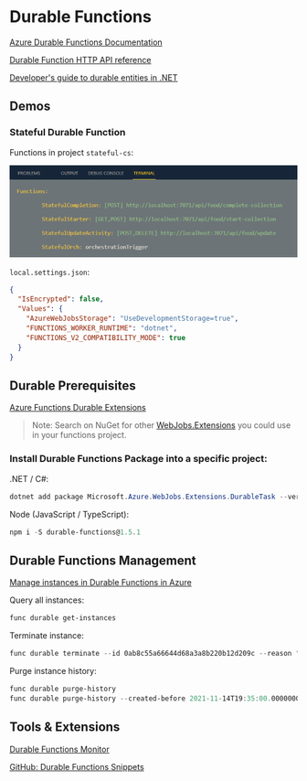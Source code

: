 # Durable Functions

[Azure Durable Functions Documentation](https://docs.microsoft.com/en-us/azure/azure-functions/durable/)

[Durable Function HTTP API reference](https://docs.microsoft.com/en-us/azure/azure-functions/durable/durable-functions-http-api)

[Developer's guide to durable entities in .NET](https://docs.microsoft.com/en-us/azure/azure-functions/durable/durable-functions-dotnet-entities)

## Demos 

### Stateful Durable Function

Functions in project `stateful-cs`:

![stateful-functs](_images/stateful-functs.png)

`local.settings.json`:

```json
{
  "IsEncrypted": false,
  "Values": {
    "AzureWebJobsStorage": "UseDevelopmentStorage=true",
    "FUNCTIONS_WORKER_RUNTIME": "dotnet",
    "FUNCTIONS_V2_COMPATIBILITY_MODE": true
  }
}
```

## Durable Prerequisites

[Azure Functions Durable Extensions](https://github.com/Azure/azure-functions-durable-extension)

> Note: Search on NuGet for other [WebJobs.Extensions](https://www.nuget.org/packages?q=Microsoft.Azure.WebJobs.Extensions) you could use in your functions project.

### Install Durable Functions Package into a specific project:

.NET / C#:

```powershell
dotnet add package Microsoft.Azure.WebJobs.Extensions.DurableTask --version 2.5.1
```

Node (JavaScript / TypeScript): 

```powershell
npm i -S durable-functions@1.5.1
```
## Durable Functions Management

[Manage instances in Durable Functions in Azure](https://docs.microsoft.com/en-us/azure/azure-functions/durable/durable-functions-instance-management?tabs=csharp)

Query all instances:

```powershell
func durable get-instances
```

Terminate instance:

```powershell
func durable terminate --id 0ab8c55a66644d68a3a8b220b12d209c --reason "Found a bug"
```

Purge instance history:

```powershell
func durable purge-history 
func durable purge-history --created-before 2021-11-14T19:35:00.0000000Z --runtime-status failed
```
## Tools & Extensions

[Durable Functions Monitor](https://marketplace.visualstudio.com/items?itemName=DurableFunctionsMonitor.durablefunctionsmonitor)

[GitHub: Durable Functions Snippets](https://github.com/marcduiker/durable-functions-snippets)

